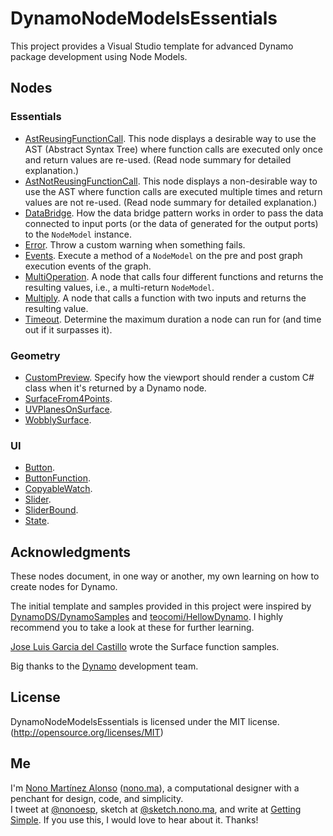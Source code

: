 # DynamoNodeModelsEssentials

This project provides a Visual Studio template for advanced Dynamo package development using Node Models.

## Nodes

### Essentials

- [AstReusingFunctionCall](src/Essentials/NodeModelsEssentials/EssentialsAstReusingFunctionCall.cs). This node displays a desirable way to use the AST (Abstract Syntax Tree) where function calls are executed only once and return values are re-used. (Read node summary for detailed explanation.)
- [AstNotReusingFunctionCall](src/Essentials/NodeModelsEssentials/EssentialsAstNotReusingFunctionCall.cs). This node displays a non-desirable way to use the AST where function calls are executed multiple times and return values are not re-used. (Read node summary for detailed explanation.)
- [DataBridge](src/Essentials/NodeModelsEssentials/EssentialsDataBridge.cs). How the data bridge pattern works in order to pass the data connected to input ports (or the data of generated for the output ports) to the `NodeModel` instance.
- [Error](src/Essentials/NodeModelsEssentials/EssentialsError.cs). Throw a custom warning when something fails.
- [Events](src/Essentials/NodeModelsEssentials/EssentialsEvents.cs). Execute a method of a `NodeModel` on the pre and post graph execution events of the graph.
- [MultiOperation](src/Essentials/NodeModelsEssentials/EssentialsMultiOperation.cs). A node that calls four different functions and returns the resulting values, i.e., a multi-return `NodeModel`.
- [Multiply](src/Essentials/NodeModelsEssentials/EssentialsMultiply.cs). A node that calls a function with two inputs and returns the resulting value.
- [Timeout](src/Essentials/NodeModelsEssentials/EssentialsTimeout.cs). Determine the maximum duration a node can run for (and time out if it surpasses it).

### Geometry

- [CustomPreview](src/Essentials/NodeModelsEssentials/GeometryCustomPreview.cs). Specify how the viewport should render a custom C# class when it's returned by a Dynamo node.
- [SurfaceFrom4Points](src/Essentials/NodeModelsEssentials/GeometrySurfaceFrom4Points.cs).
- [UVPlanesOnSurface](src/Essentials/NodeModelsEssentials/GeometryUVPlanesOnSurface.cs).
- [WobblySurface](src/Essentials/NodeModelsEssentials/GeometryWobblySurface.cs).

### UI

- [Button](src/Essentials/NodeModelsEssentials/UIButton.cs).
- [ButtonFunction](src/Essentials/NodeModelsEssentials/UIButtonFunction.cs).
- [CopyableWatch](src/Essentials/NodeModelsEssentials/UICopyableWatch.cs).
- [Slider](src/Essentials/NodeModelsEssentials/UISlider.cs).
- [SliderBound](src/Essentials/NodeModelsEssentials/UISliderBound.cs).
- [State](src/Essentials/NodeModelsEssentials/UIState.cs).

## Acknowledgments

These nodes document, in one way or another, my own learning on how to create nodes for Dynamo.

The initial template and samples provided in this project were inspired by [DynamoDS/DynamoSamples](https://github.com/DynamoDS/DynamoSamples) and [teocomi/HellowDynamo](https://github.com/teocomi/HelloDynamo). I highly recommend you to take a look at these for further learning.

[Jose Luis Garcia del Castillo](http://github.com/garciadelcastillo) wrote the Surface function samples.

Big thanks to the [Dynamo](http://dynamobim.org) development team.

## License

DynamoNodeModelsEssentials is licensed under the MIT license. (http://opensource.org/licenses/MIT)

## Me

I'm [Nono Martínez Alonso](http://nono.ma) ([nono.ma](http://nono.ma)), a computational designer with a penchant for design, code, and simplicity.  
I tweet at [@nonoesp](http://www.twitter.com/nonoesp), sketch at [@sketch.nono.ma](http://sketch.nono.ma), and write at [Getting Simple](http://gettingsimple.com/). If you use this, I would love to hear about it. Thanks!
